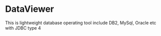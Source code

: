 # DataViewer
This is lightweight database operating tool include DB2, MySql, Oracle etc with JDBC type 4
